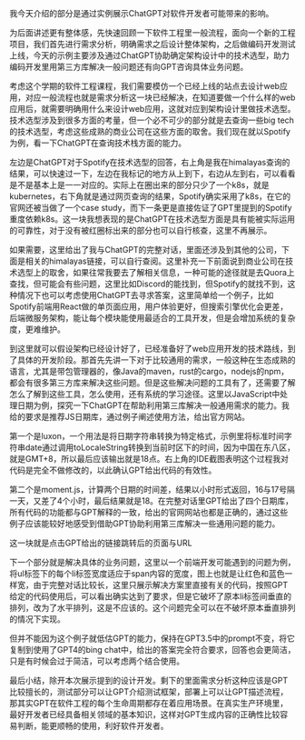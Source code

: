 我今天介绍的部分是通过实例展示ChatGPT对软件开发者可能带来的影响。

为后面讲述更有整体感，先快速回顾一下软件工程里一般流程，面向一个新的工程项目，我们首先进行需求分析，明确需求之后设计整体架构，之后做编码开发测试上线，今天的示例主要涉及通过ChatGPT协助确定架构设计中的技术选型，助力编码开发里用第三方库解决一般问题还有向GPT咨询具体业务问题。

考虑这个学期的软件工程课程，我们需要模仿一个已经上线的站点去设计web应用，对应一般流程也就是需求分析这一块已经解决，在知道要做一个什么样的web应用后，就需要明确用什么来设计web应用，这就对应到架构设计里做技术选型。技术选型涉及到很多方面的考量，但一个必不可少的部分就是去查询一些big tech的技术选型，考虑这些成熟的商业公司在这些方面的取舍。我们现在就以Spotify为例，看一下ChatGPT在查询技术栈方面的能力。

左边是ChatGPT对于Spotify在技术选型的回答，右上角是我在himalayas查询的结果，可以快速过一下，左边在我标记的地方从上到下，右边从左到右，可以看看是不是基本上是一一对应的。实际上在圈出来的部分只少了一个k8s，就是kubernetes，右下角就是通过网页查询的结果，Spotify确实采用了k8s，在它的官网还被当做了一个case study，而下一条更是直接佐证了GPT里提到的Spotify重度依赖k8s。这一块我想表现的是ChatGPT在技术选型方面是具有能被实际运用的可靠性，对于没有被红圈标出来的部分也可以自行核查，这里不再展示。

如果需要，这里给出了我与ChatGPT的完整对话，里面还涉及到其他的公司，下面是相关的himalayas链接，可以自行查阅。这里补充一下前面说到商业公司在技术选型上的取舍，如果往常我要去了解相关信息，一种可能的途径就是去Quora上查找，但可能会有些问题，这里比如Discord的能找到，但Spotify的就找不到，这种情况下也可以考虑使用ChatGPT去寻求答案，这里简单给一个例子，比如Spotify前端用React做的单页面应用，用户体验更好，但搜索引擎优化会更差，后端微服务架构，能让每个模块能使用最适合的工具开发，但是会增加系统的复杂度，更难维护。

到这里就可以假设架构已经设计好了，已经准备好了web应用开发的技术路线，到了具体的开发阶段。那首先先讲一下对于比较通用的需求，一般这种在生态成熟的语言，尤其是带包管理器的，像Java的maven，rust的cargo，nodejs的npm，都会有很多第三方库来解决这些问题。但是这些解决问题的工具有了，还需要了解怎么了解到这些工具，怎么使用，还有系统的学习途径。这里以JavaScript中处理日期为例，探究一下ChatGPT在帮助利用第三库解决一般通用需求的能力。我给的要求是推荐JS日期库，通过例子阐述使用方法，给出官方网站。

第一个是luxon，一个用法是将日期字符串转换为特定格式，示例里将标准时间字符串date通过调用toLocaleString转换到当前时区下的时间，因为中国在东八区，就是GMT+8，所以最后应该输出就是18点。右上角的IDE截图表明这个过程我对代码是完全不做修改的，以此确认GPT给出代码的有效性。

第二个是moment.js，计算两个日期的时间差，结果以小时形式返回，16与17号隔一天，又差了4个小时，最后结果就是18。在完整对话里GPT给出了四个日期库，所有代码的功能都与GPT解释的一致，给出的官网网站也都是正确的，通过这些例子应该能较好地感受到借助GPT协助利用第三库解决一些通用问题的能力。

这一块就是点击GPT给出的链接跳转后的页面与URL

下一个部分就是解决具体的业务问题，这里以一个前端开发可能遇到的问题为例，将ul标签下的每个li标签宽度适应于span内容的宽度，图上也就是让红色和蓝色一样宽，由于完整对话比较长，这里只展示解决方案里直接有关的代码，按照GPT给定的代码使用后，可以看出确实达到了要求，但是它破坏了原本li标签间垂直的排列，改为了水平排列，这是不应该的。这个问题完全可以在不破坏原本垂直排列的情况下实现。

但并不能因为这个例子就低估GPT的能力，保持在GPT3.5中的prompt不变，将它复制到使用了GPT4的bing chat中，给出的答案完全符合要求，回答也会更简洁，只是有时候会过于简洁，可以考虑两个结合使用。

最后小结，除开本次展示提到的设计开发。剩下的里面需求分析这种应该是GPT比较擅长的，测试部分可以让GPT介绍测试框架，部署上可以让GPT描述流程，那其实GPT在软件工程的每个生命周期都存在着应用场景。在真实生产环境里，最好开发者已经具备相关领域的基本知识，这样对GPT生成内容的正确性比较容易判断，能更顺畅的使用，利好软件开发者。

